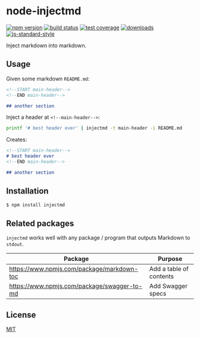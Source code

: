# node-injectmd

[![npm version][0]][1] [![build status][2]][3] [![test coverage][4]][5]
[![downloads][6]][7] [![js-standard-style][8]][9]

Inject markdown into markdown.

## Usage

Given some markdown `README.md`:

```md
<!--START main-header-->
<!--END main-header-->

## another section
```

Inject a header at `<!--main-header-->`:

```sh
printf '# best header ever' | injectmd -t main-header -i README.md
```

Creates:

```md
<!--START main-header-->
# best header ever
<!--END main-header-->

## another section
```

## Installation

```sh
$ npm install injectmd
```
## Related packages

`injectmd` works well with any package / program that outputs Markdown to `stdout`.

| Package | Purpose |
|---------|---------|
| https://www.npmjs.com/package/markdown-toc | Add a table of contents |
| https://www.npmjs.com/package/swagger-to-md | Add Swagger specs |

## License

[MIT](https://tldrlegal.com/license/mit-license)

[0]: https://img.shields.io/npm/v/injectmd.svg?style=flat-square
[1]: https://npmjs.org/package/injectmd
[2]: https://img.shields.io/travis/TabDigital/node-injectmd/master.svg?style=flat-square
[3]: https://travis-ci.org/TabDigital/node-injectmd
[4]: https://img.shields.io/codecov/c/github/TabDigital/node-injectmd/master.svg?style=flat-square
[5]: https://codecov.io/github/TabDigital/node-injectmd
[6]: http://img.shields.io/npm/dm/injectmd.svg?style=flat-square
[7]: https://npmjs.org/package/injectmd
[8]: https://img.shields.io/badge/code%20style-standard-brightgreen.svg?style=flat-square
[9]: https://github.com/feross/standard
